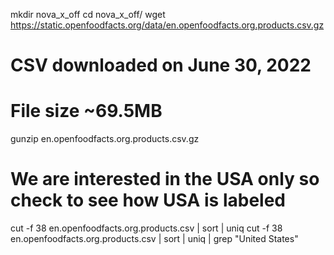 mkdir nova_x_off
cd nova_x_off/
wget https://static.openfoodfacts.org/data/en.openfoodfacts.org.products.csv.gz
# CSV downloaded on June 30, 2022
# File size ~69.5MB
gunzip en.openfoodfacts.org.products.csv.gz 
# We are interested in the USA only so check to see how USA is labeled
cut -f 38  en.openfoodfacts.org.products.csv | sort | uniq
cut -f 38  en.openfoodfacts.org.products.csv | sort | uniq | grep "United States"
